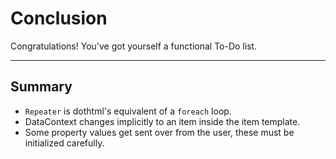 ﻿---
Title: Conclusion
EmbeddedView:
    Path: .solution/ToDoList/Views/ToDo.dothtml
    Dependencies:
        - .solution/ToDoList/ViewModels/ToDoViewModel.cs
Archive:
    Path: .solution
---

# Conclusion

Congratulations! You've got yourself a functional To-Do list.

---

## Summary

- `Repeater` is dothtml's equivalent of a `foreach` loop.
- DataContext changes implicitly to an item inside the item template.
- Some property values get sent over from the user, these must be initialized carefully.